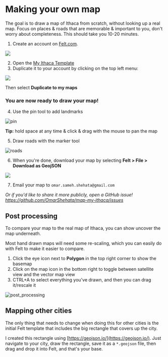 # Making your own map

The goal is to draw a map of Ithaca from scratch, without looking up a real map. Focus on places & roads that are memorable & important to you, don't worry about completeness. This should take you 10-20 minutes.

1. Create an account on [Felt.com](https://felt.com/signup).

![](https://user-images.githubusercontent.com/1711126/205537355-93fa013c-1fcc-4b32-a9c4-1ffa9743dad4.png)

2. Open the [My Ithaca Template](https://felt.com/map/My-Ithaca-Template-9ASKroZggSSmC2vXuXiRKKB)
3. Duplicate it to your account by clicking on the top left menu:

![](https://user-images.githubusercontent.com/1711126/205537618-3cde7b0e-98cd-4ae4-bb4a-b23fcfbe8225.png)

Then select **Duplicate to my maps**

### You are now ready to draw your map!

4. Use the pin tool to add landmarks 

![pin](https://user-images.githubusercontent.com/1711126/205539259-948496e6-50e9-4c0e-80f5-cf9ab742b25c.gif)

**Tip:** hold space at any time & click & drag with the mouse to pan the map

5. Draw roads with the marker tool

![roads](https://user-images.githubusercontent.com/1711126/205539242-ca42ca64-fe85-4541-b172-600159d3284e.gif)

6. When you're done, download your map by selecting **Felt > File > Download as GeojSON**

![](https://user-images.githubusercontent.com/1711126/205539371-323d5bc2-f818-428c-aa25-186c9ba6d47b.png)

7. Email your map to `omar.sameh.shehata@gmail.com`

_Or if you'd like to share it more publicly, open a GitHub issue! https://github.com/OmarShehata/map-my-ithaca/issues_

## Post processing

To compare your map to the real map of Ithaca, you can show uncover the map underneath. 

Most hand drawn maps will need some re-scaling, which you can easily do with Felt to make it easier to compare.

1. Click the eye icon next to **Polygon** in the top right corner to show the basemap
2. Click on the map icon in the bottom right to toggle between satellite view and the vector map view
3. CTRL+A to select everything you've drawn, and then you can drag it/rescale it

![post_processing](https://user-images.githubusercontent.com/1711126/205542136-032c4dd3-7da1-4c2b-8c07-7a9065799078.gif)


## Mapping other cities

The only thing that needs to change when doing this for other cities is the initial Felt template that includes the big rectangle that covers up the city.

I created this rectangle using [https://geojson.io/](https://geojson.io/). Just navigate to your city, draw the rectangle, save it as a `*.geojson` file, then drag and drop it into Felt, and that's your base.
